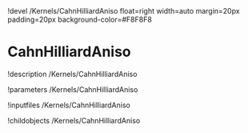 <!-- MOOSE Object Documentation Stub: Remove this when content is added. -->!devel /Kernels/CahnHilliardAniso float=right width=auto margin=20px padding=20px background-color=#F8F8F8


# CahnHilliardAniso
!description /Kernels/CahnHilliardAniso

!parameters /Kernels/CahnHilliardAniso

!inputfiles /Kernels/CahnHilliardAniso

!childobjects /Kernels/CahnHilliardAniso

